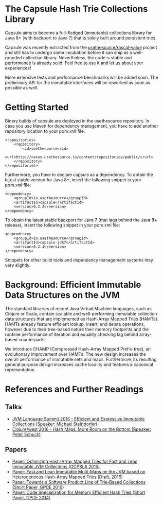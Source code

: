 # The Capsule Hash Trie Collections Library

Capsule aims to become a full-fledged (immutable) collections library for Java 8+ (with backport to Java 7) that is solely built around persistent tries.

Capsule was recently extracted from the [usethesource/rascal-value](https://github.com/usethesource/rascal-value) project and still has to undergo some incubation before it can ship as a well-rounded collection library. Nevertheless, the code is stable and performance is already solid. Feel free to use it and let us about your experiences!

More extensive tests and performance benchmarks will be added soon. The preliminary API for the immutable interfaces will be reworked as soon as possible as well.

# Getting Started

Binary builds of capsule are deployed in the usethesource repository. In case you use Maven for dependency management, you have to add another repository location to your pom.xml file:

```
<repositories>
	<repository>
		<id>usethesource</id>
		<url>http://nexus.usethesource.io/content/repositories/public/</url>
	</repository>
</repositories>
```

Furthermore, you have to declare capsule as a dependency. To obtain the latest stable version for Java 8+, insert the following snippet in your pom.xml file:

```
<dependency>
	<groupId>io.usethesource</groupId>
	<artifactId>capsule</artifactId>
	<version>0.2.2</version>
</dependency>
```

To obtain the latest stable backport for Java 7 (that lags behind the Java 8+ release), insert the following snippet in your pom.xml file:

```
<dependency>
	<groupId>io.usethesource</groupId>
	<artifactId>capsule-jdk7</artifactId>
	<version>0.2.1</version>
</dependency>
```

Snippets for other build tools and dependency management systems may vary slightly.

# Background: Efficient Immutable Data Structures on the JVM
The standard libraries of recent Java Virtual Machine languages, such as Clojure or Scala, contain scalable and well-performing immutable collection data structures that are implemented as Hash-Array Mapped Tries (HAMTs). HAMTs already feature efficient lookup, insert, and delete operations, however due to their tree-based nature their memory footprints and the runtime performance of iteration and equality checking lag behind array-based counterparts.

We introduce CHAMP (Compressed Hash-Array Mapped Prefix-tree), an evolutionary improvement over HAMTs. The new design increases the overall performance of immutable sets and maps. Furthermore, its resulting general purpose design increases cache locality and features a canonical representation. 

# References and Further Readings

## Talks
* [JVM Language Summit 2016 - Efficient and Expressive Immutable Collections (Speaker: Michael Steindorfer)](https://www.youtube.com/watch?v=pUXeNAeyY34)
* [Clojure/west 2016 - Hash Maps: More Room on the Bottom (Speaker: Peter Schuck)](https://www.youtube.com/watch?v=GibNOQVelFY)

## Papers
* [Paper: Optimizing Hash-Array Mapped Tries for Fast and Lean Immutable JVM Collections (OOPSLA 2015)](http://michael.steindorfer.name/publications/oopsla15.pdf)
* [Paper: Fast and Lean Immutable Multi-Maps on the JVM based on Heterogeneous Hash-Array Mapped Tries (Draft, 2016)](https://arxiv.org/abs/1608.01036)
* [Paper: Towards a Software Product Line of Trie-Based Collections (Short Paper, GPCE 2016)](http://michael.steindorfer.name/publications/gpce16.pdf)
* [Paper: Code Specialization for Memory Efficient Hash Tries (Short Paper, GPCE 2014)](http://michael.steindorfer.name/publications/gpce14.pdf)
